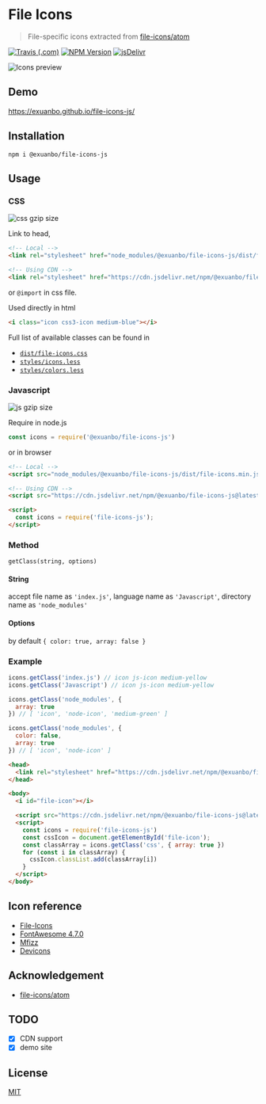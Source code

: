 # File Icons

> File-specific icons extracted from [file-icons/atom](https://github.com/file-icons/atom)

[![Travis (.com)](https://img.shields.io/travis/com/exuanbo/file-icons-js?style=flat-square)](https://travis-ci.com/github/exuanbo/file-icons-js)
[![NPM Version](https://img.shields.io/npm/v/@exuanbo/file-icons-js?style=flat-square)](https://www.npmjs.com/package/@exuanbo/file-icons-js)
[![jsDelivr](https://data.jsdelivr.com/v1/package/npm/@exuanbo/file-icons-js/badge)](https://www.jsdelivr.com/package/npm/@exuanbo/file-icons-js)

<img alt="Icons preview" src="https://raw.githubusercontent.com/file-icons/atom/master/preview.png">

## Demo

<https://exuanbo.github.io/file-icons-js/>

## Installation

```shell
npm i @exuanbo/file-icons-js
```

## Usage

### CSS

![css gzip size](https://img.badgesize.io/exuanbo/file-icons-js/master/dist/file-icons.min.css.svg?compression=gzip&style=flat-square)

Link to head,

```html
<!-- Local -->
<link rel="stylesheet" href="node_modules/@exuanbo/file-icons-js/dist/file-icons.min.css">

<!-- Using CDN -->
<link rel="stylesheet" href="https://cdn.jsdelivr.net/npm/@exuanbo/file-icons-js@latest/dist/file-icons.min.css">
```

or `@import` in css file.

Used directly in html

```html
<i class="icon css3-icon medium-blue"></i>
```

Full list of available classes can be found in

- [`dist/file-icons.css`](./dist/file-icons.css)
- [`styles/icons.less`](./styles/icons.less)
- [`styles/colors.less`](./styles/colors.less)

### Javascript

![js gzip size](https://img.badgesize.io/exuanbo/file-icons-js/master/dist/file-icons.min.js.svg?compression=gzip&style=flat-square)

Require in node.js

```javascript
const icons = require('@exuanbo/file-icons-js')
```

or in browser

```html
<!-- Local -->
<script src="node_modules/@exuanbo/file-icons-js/dist/file-icons.min.js"></script>

<!-- Using CDN -->
<script src="https://cdn.jsdelivr.net/npm/@exuanbo/file-icons-js@latest/dist/file-icons.min.js"></script>
```

```html
<script>
  const icons = require('file-icons-js');
</script>
```

### Method

`getClass(string, options)`

#### String

accept file name as `'index.js'`, language name as `'Javascript'`, directory name as `'node_modules'`

#### Options

by default `{ color: true, array: false }`

### Example

```javascript
icons.getClass('index.js') // icon js-icon medium-yellow
icons.getClass('Javascript') // icon js-icon medium-yellow

icons.getClass('node_modules', {
  array: true
}) // [ 'icon', 'node-icon', 'medium-green' ]

icons.getClass('node_modules', {
  color: false,
  array: true
}) // [ 'icon', 'node-icon' ]
```

```html
<head>
  <link rel="stylesheet" href="https://cdn.jsdelivr.net/npm/@exuanbo/file-icons-js@latest/dist/file-icons.min.css">
</head>

<body>
  <i id="file-icon"></i>

  <script src="https://cdn.jsdelivr.net/npm/@exuanbo/file-icons-js@latest/dist/file-icons.min.js"></script>
  <script>
    const icons = require('file-icons-js')
    const cssIcon = document.getElementById('file-icon');
    const classArray = icons.getClass('css', { array: true })
    for (const i in classArray) {
      cssIcon.classList.add(classArray[i])
    }
  </script>
</body>
```

## Icon reference

- [File-Icons](https://github.com/file-icons/icons/blob/master/charmap.md)
- [FontAwesome 4.7.0](https://fontawesome.com/v4.7.0/cheatsheet/)
- [Mfizz](https://github.com/file-icons/MFixx/blob/master/charmap.md)
- [Devicons](https://github.com/file-icons/DevOpicons/blob/master/charmap.md)

## Acknowledgement

- [file-icons/atom](https://github.com/file-icons/atom)

## TODO

- [x] CDN support
- [x] demo site

## License

[MIT](https://github.com/exuanbo/file-icons-js/blob/master/LICENSE)
